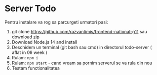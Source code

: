 # Server Todo

Pentru instalare va rog sa parcurgeti urmatori pasi:

1. git clone https://github.com/razvantimis/frontend-national-g11 sau download zip
1. Download Node.js 14 and install
1. Deschidem un terminal (git bash sau cmd) in directorul todo-server ( aflat in 09 week )
1. Rulam: `npm i`
1. Rulam: `npm start` - cand vream sa pornim serverul se va rula din nou
1. Testam functionalitatea
